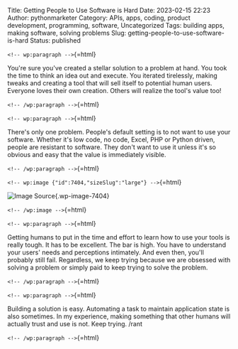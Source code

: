 Title: Getting People to Use Software is Hard
Date: 2023-02-15 22:23
Author: pythonmarketer
Category: APIs, apps, coding, product development, programming, software, Uncategorized
Tags: building apps, making software, solving problems
Slug: getting-people-to-use-software-is-hard
Status: published

`<!-- wp:paragraph -->`{=html}

You're sure you've created a stellar solution to a problem at hand. You took the time to think an idea out and execute. You iterated tirelessly, making tweaks and creating a tool that will sell itself to potential human users. Everyone loves their own creation. Others will realize the tool's value too!

`<!-- /wp:paragraph -->`{=html}

`<!-- wp:paragraph -->`{=html}

There's only one problem. People's default setting is to not want to use your software. Whether it's low code, no code, Excel, PHP or Python driven, people are resistant to software. They don't want to use it unless it's so obvious and easy that the value is immediately visible.

`<!-- /wp:paragraph -->`{=html}

`<!-- wp:image {"id":7404,"sizeSlug":"large"} -->`{=html}

![[Image Source](https://community.spiceworks.com/topic/2181519-what-s-the-deal-with-open-source-software)](https://pythonmarketer.files.wordpress.com/2023/02/open_source.png?w=331){.wp-image-7404}

`<!-- /wp:image -->`{=html}

`<!-- wp:paragraph -->`{=html}

Getting humans to put in the time and effort to learn how to use your tools is really tough. It has to be excellent. The bar is high. You have to understand your users' needs and perceptions intimately. And even then, you'll probably still fail. Regardless, we keep trying because we are obsessed with solving a problem or simply paid to keep trying to solve the problem.

`<!-- /wp:paragraph -->`{=html}

`<!-- wp:paragraph -->`{=html}

Building a solution is easy. Automating a task to maintain application state is also sometimes. In my experience, making something that other humans will actually trust and use is not. Keep trying. /rant

`<!-- /wp:paragraph -->`{=html}
